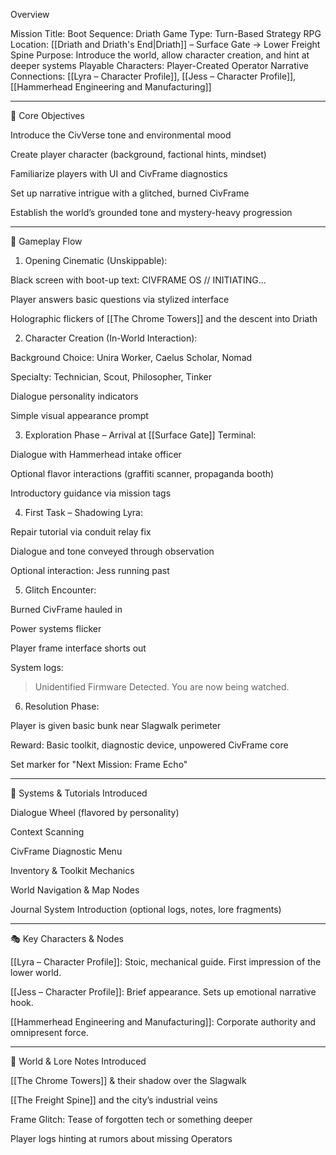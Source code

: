 
Overview

Mission Title: Boot Sequence: Driath
Game Type: Turn-Based Strategy RPG
Location: [[Driath and Driath's End|Driath]] – Surface Gate → Lower Freight Spine
Purpose: Introduce the world, allow character creation, and hint at deeper systems
Playable Characters: Player-Created Operator
Narrative Connections: [[Lyra – Character Profile]], [[Jess – Character Profile]], [[Hammerhead Engineering and Manufacturing]]


---

🎯 Core Objectives

Introduce the CivVerse tone and environmental mood

Create player character (background, factional hints, mindset)

Familiarize players with UI and CivFrame diagnostics

Set up narrative intrigue with a glitched, burned CivFrame

Establish the world’s grounded tone and mystery-heavy progression



---

🧩 Gameplay Flow

1. Opening Cinematic (Unskippable):

Black screen with boot-up text: CIVFRAME OS // INITIATING...

Player answers basic questions via stylized interface

Holographic flickers of [[The Chrome Towers]] and the descent into Driath


2. Character Creation (In-World Interaction):

Background Choice: Unira Worker, Caelus Scholar, Nomad

Specialty: Technician, Scout, Philosopher, Tinker

Dialogue personality indicators

Simple visual appearance prompt


3. Exploration Phase – Arrival at [[Surface Gate]] Terminal:

Dialogue with Hammerhead intake officer

Optional flavor interactions (graffiti scanner, propaganda booth)

Introductory guidance via mission tags


4. First Task – Shadowing Lyra:

Repair tutorial via conduit relay fix

Dialogue and tone conveyed through observation

Optional interaction: Jess running past


5. Glitch Encounter:

Burned CivFrame hauled in

Power systems flicker

Player frame interface shorts out

System logs:

> Unidentified Firmware Detected.
You are now being watched.




6. Resolution Phase:

Player is given basic bunk near Slagwalk perimeter

Reward: Basic toolkit, diagnostic device, unpowered CivFrame core

Set marker for "Next Mission: Frame Echo"



---

🧰 Systems & Tutorials Introduced

Dialogue Wheel (flavored by personality)

Context Scanning

CivFrame Diagnostic Menu

Inventory & Toolkit Mechanics

World Navigation & Map Nodes

Journal System Introduction (optional logs, notes, lore fragments)



---

🎭 Key Characters & Nodes

[[Lyra – Character Profile]]: Stoic, mechanical guide. First impression of the lower world.

[[Jess – Character Profile]]: Brief appearance. Sets up emotional narrative hook.

[[Hammerhead Engineering and Manufacturing]]: Corporate authority and omnipresent force.



---

🌌 World & Lore Notes Introduced

[[The Chrome Towers]] & their shadow over the Slagwalk

[[The Freight Spine]] and the city’s industrial veins

Frame Glitch: Tease of forgotten tech or something deeper

Player logs hinting at rumors about missing Operators


